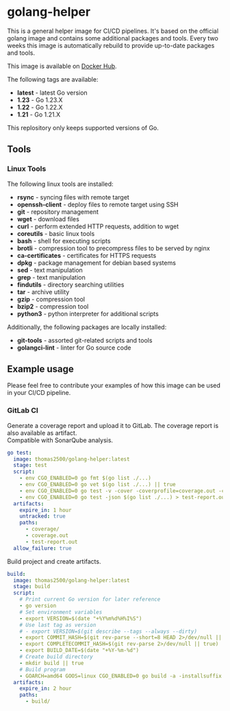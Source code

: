 # golang-helper

This is a general helper image for CI/CD pipelines. It's based on the official golang image and contains some additional packages and tools.
Every two weeks this image is automatically rebuild to provide up-to-date packages and tools.

This image is available on [Docker Hub](https://hub.docker.com/r/thomas2500/golang-helper).

The following tags are available:
  - **latest** - latest Go version
  - **1.23** - Go 1.23.X
  - **1.22** - Go 1.22.X
  - **1.21** - Go 1.21.X

This replository only keeps supported versions of Go.

## Tools
### Linux Tools

The following linux tools are installed:
  - **rsync** - syncing files with remote target
  - **openssh-client** - deploy files to remote target using SSH
  - **git** - repository management
  - **wget** - download files
  - **curl** - perform extended HTTP requests, addition to wget
  - **coreutils** - basic linux tools
  - **bash** - shell for executing scripts
  - **brotli** - compression tool to precompress files to be served by nginx
  - **ca-certificates** - certificates for HTTPS requests
  - **dpkg** - package management for debian based systems
  - **sed** - text manipulation
  - **grep** - text manipulation
  - **findutils** - directory searching utilities
  - **tar** - archive utility
  - **gzip** - compression tool
  - **bzip2** - compression tool
  - **python3** - python interpreter for additional scripts

Additionally, the following packages are locally installed:
  - **git-tools** - assorted git-related scripts and tools
  - **golangci-lint** - linter for Go source code

## Example usage

Please feel free to contribute your examples of how this image can be used in your CI/CD pipeline.

### GitLab CI

Generate a coverage report and upload it to GitLab. The coverage report is also available as artifact.\
Compatible with SonarQube analysis.
```yaml
go test:
  image: thomas2500/golang-helper:latest
  stage: test
  script:
    - env CGO_ENABLED=0 go fmt $(go list ./...)
    - env CGO_ENABLED=0 go vet $(go list ./...) || true
    - env CGO_ENABLED=0 go test -v -cover -coverprofile=coverage.out -covermode=atomic $(go list ./...); mkdir coverage; go tool cover -html=coverage.out -o coverage/index.html
    - env CGO_ENABLED=0 go test -json $(go list ./...) > test-report.out
  artifacts:
    expire_in: 1 hour
    untracked: true
    paths:
      - coverage/
      - coverage.out
      - test-report.out
  allow_failure: true
```

Build project and create artifacts.
```yaml
build:
  image: thomas2500/golang-helper:latest
  stage: build
  script:
    # Print current Go version for later reference
    - go version
    # Set environment variables
    - export VERSION=$(date "+%Y%m%d%H%I%S")
    # Use last tag as version
    # - export VERSION=$(git describe --tags --always --dirty)
    - export COMMIT_HASH=$(git rev-parse --short=8 HEAD 2>/dev/null || true)
    - export COMPLETECOMMIT_HASH=$(git rev-parse 2>/dev/null || true)
    - export BUILD_DATE=$(date "+%Y-%m-%d")
    # Create build directory
    - mkdir build || true
    # Build program
    - GOARCH=amd64 GOOS=linux CGO_ENABLED=0 go build -a -installsuffix cgo -ldflags -s -w -X main.completeCommitHash=${COMPLETECOMMIT_HASH} -X main.commitHash=${COMMIT_HASH} -X main.programVersion=${VERSION} -X main.buildDate=${BUILD_DATE} -o build/program ./cmd/program
  artifacts:
    expire_in: 2 hour
    paths:
      - build/
```
